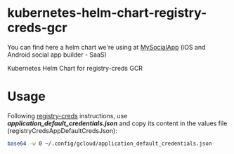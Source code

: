 # kubernetes-helm-chart-registry-creds-gcr

You can find here a helm chart we're using at [MySocialApp](https://mysocialapp.io) (iOS and Android social app builder - SaaS)

Kubernetes Helm Chart for registry-creds GCR

# Usage
Following [registry-creds](https://github.com/upmc-enterprises/registry-creds) instructions, use ***application_default_credentials.json*** and copy its content in the values file (registryCredsAppDefaultCredsJson):

```bash
base64 -w 0 ~/.config/gcloud/application_default_credentials.json
```
